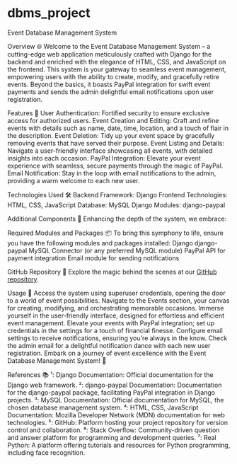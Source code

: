 # dbms_project
Event Database Management System

Overview 🌐
Welcome to the Event Database Management System – a cutting-edge web application meticulously crafted with Django for the backend and enriched with the elegance of HTML, CSS, and JavaScript on the frontend. This system is your gateway to seamless event management, empowering users with the ability to create, modify, and gracefully retire events. Beyond the basics, it boasts PayPal integration for swift event payments and sends the admin delightful email notifications upon user registration.

Features 🚀
User Authentication: Fortified security to ensure exclusive access for authorized users.
Event Creation and Editing: Craft and refine events with details such as name, date, time, location, and a touch of flair in the description.
Event Deletion: Tidy up your event space by gracefully removing events that have served their purpose.
Event Listing and Details: Navigate a user-friendly interface showcasing all events, with detailed insights into each occasion.
PayPal Integration: Elevate your event experience with seamless, secure payments through the magic of PayPal.
Email Notification: Stay in the loop with email notifications to the admin, providing a warm welcome to each new user.

Technologies Used 🛠️
Backend Framework: Django
Frontend Technologies: HTML, CSS, JavaScript
Database: MySQL
Django Modules:
django-paypal

Additional Components 📁
Enhancing the depth of the system, we embrace:

Required Modules and Packages 📦
To bring this symphony to life, ensure you have the following modules and packages installed:
Django
django-paypal
MySQL Connector (or any preferred MySQL module)
PayPal API for payment integration
Email module for sending notifications


GitHub Repository 📂
Explore the magic behind the scenes at our [GitHub repository](https://github.com/kvsteja2005/dbms_project).

Usage 🎉
Access the system using superuser credentials, opening the door to a world of event possibilities.
Navigate to the Events section, your canvas for creating, modifying, and orchestrating memorable occasions.
Immerse yourself in the user-friendly interface, designed for effortless and efficient event management.
Elevate your events with PayPal integration; set up credentials in the settings for a touch of financial finesse.
Configure email settings to receive notifications, ensuring you're always in the know.
Check the admin email for a delightful notification dance with each new user registration.
Embark on a journey of event excellence with the Event Database Management System! 🎊

References 📚
¹: Django Documentation: Official documentation for the Django web framework.
²: django-paypal Documentation: Documentation for the django-paypal package, facilitating PayPal integration in Django projects.
³: MySQL Documentation: Official documentation for MySQL, the chosen database management system.
⁴: HTML, CSS, JavaScript Documentation: Mozilla Developer Network (MDN) documentation for web technologies.
⁵: GitHub: Platform hosting your project repository for version control and collaboration.
⁶: Stack Overflow: Community-driven question and answer platform for programming and development queries.
⁷: Real Python: A platform offering tutorials and resources for Python programming, including face recognition.
